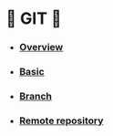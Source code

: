 # :star2: GIT :star2:

- ### [Overview](GIT/Overview.md)

- ### [Basic](GIT/Basic.md)

- ### [Branch](GIT/Branch.md)

- ### [Remote repository](GIT/Remote_repository.md)
